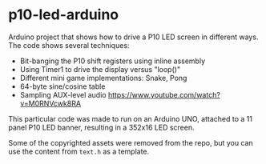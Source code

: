 # p10-led-arduino

Arduino project that shows how to drive a P10 LED screen in different ways. The code shows several techniques:

* Bit-banging the P10 shift registers using inline assembly
* Using Timer1 to drive the display versus "loop()"
* Different mini game implementations: Snake, Pong
* 64-byte sine/cosine table
* Sampling AUX-level audio https://www.youtube.com/watch?v=M0RNVcwk8RA

This particular code was made to run on an Arduino UNO, attached to a 11 panel P10 LED banner, resulting in a 352x16 LED screen.

Some of the copyrighted assets were removed from the repo, but you can use the content from `text.h` as a template.

